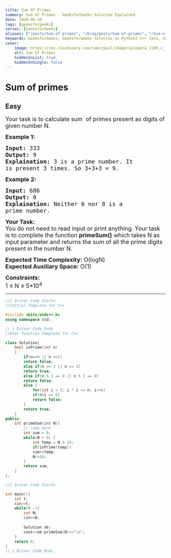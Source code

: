 ```yaml
---
title: Sum Of Primes
summary: Sum Of Primes - GeeksforGeeks Solution Explained
date: 2020-06-20
tags: [geeksforgeeks]
series: [GeeksforGeeks]
aliases: ["/posts/Sum-of-primes", "/blog/posts/Sum-of-primes", "/Sum-of-primes", "/blog/Sum-of-primes",]
keywords: GeeksforGeeks, GeeksforGeeks solution in Python3 C++ Java, Sum Of Primes solution
cover:
    image: https://res.cloudinary.com/samirpaul/image/upload/w_1100,c_fit,co_rgb:FFFFFF,l_text:Arial_70_bold:Sum Of Primes - Solution Explained/problem-solving.webp
    alt: Sum Of Primes
    hiddenInList: true
    hiddenInSingle: false
---
```



# Sum of primes
## Easy
<div class="problems_problem_content__Xm_eO"><p><span style="font-size:18px">Your task is to calculate sum&nbsp; of primes present as digits of given number N.</span></p>

<p><strong><span style="font-size:18px">Example 1:</span></strong></p>

<pre><span style="font-size:18px"><strong>Input:</strong> 333
<strong>Output:</strong> 9
<strong>Explaination:</strong> 3 is a prime number. It 
is present 3 times. So 3+3+3 = 9.</span></pre>

<p><strong><span style="font-size:18px">Example 2:</span></strong></p>

<pre><span style="font-size:18px"><strong>Input:</strong> 686
<strong>Output:</strong> 0
<strong>Explaination:</strong> Neither 6 nor 8 is a 
prime number.</span></pre>

<p><span style="font-size:18px"><strong>Your Task:</strong><br>
You do not need to read input or print anything. Your task is to complete the function <strong>primeSum()</strong> which takes N as input parameter and returns the sum of all the prime digits present in the number N.</span></p>

<p><span style="font-size:18px"><strong>Expected Time Complexity:</strong> O(logN)<br>
<strong>Expected Auxiliary Space:</strong> O(1)</span></p>

<p><span style="font-size:18px"><strong>Constraints:</strong><br>
1 ≤ N ≤ 5*10<sup>4</sup>&nbsp; &nbsp;</span></p>
</div>

---




```cpp
//{ Driver Code Starts
//Initial Template for C++

#include <bits/stdc++.h>
using namespace std;

// } Driver Code Ends
//User function Template for C++

class Solution{
    bool isPrime(int n) 
    {
        if(n==0 || n ==1)
        return false;
        else if(n == 2 || n == 3)
        return true;
        else if(n % 2 == 0 || n % 3 == 0)
        return false;
        else {
            for(int i = 5; i * i <= n; i+=6)
            if(n%i == 0)
            return false;
        }
        return true;
    }
public:
    int primeSum(int N){
        // code here
        int sum = 0;
        while(N > 0) {
            int temp = N % 10;
            if(isPrime(temp))
            sum+=temp;
            N/=10;
        }
        return sum;
    }
};

//{ Driver Code Starts.

int main(){
    int t;
    cin>>t;
    while(t--){
        int N;
        cin>>N;
        
        Solution ob;
        cout<<ob.primeSum(N)<<"\n";
    }
    return 0;
}
// } Driver Code Ends
```
